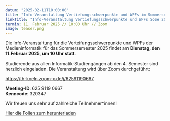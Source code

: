 ```yaml
---
datum: "2025-02-11T10:00:00"
title: "Info-Veranstaltung Vertiefungsschwerpunkte und WPFs im Sommersemester 2025"
linkTitle: "Info-Veranstaltung Vertiefungsschwerpunkte und WPFs SoSe 2025"
termin: 11. Februar 2025 // 10:00 Uhr // Zoom
image: teaser.png
---
```


Die Info-Veranstaltung für die Verteifungsschwerpunkte und WPFs der Medieninformatik für das Sommersemester 2025 findet am **Dienstag, den 11.Februar 2025, um 10 Uhr statt**. 

Studierende aus allen Informatik-Studiengängen ab den 4. Semester sind herzlich eingeladen. Die Veranstaltung wird über Zoom durchgeführt:

https://th-koeln.zoom-x.de/j/62591190667

**Meeting-ID**: 625 9119 0667<br>
**Kenncode**: 320347

Wir freuen uns sehr auf zahlreiche Teilnehmer*innen!

<a href="/download/Info-Veranstaltung_Vertiefungsmodule.pfd">Hier die Folien zum herunterladen</a>
